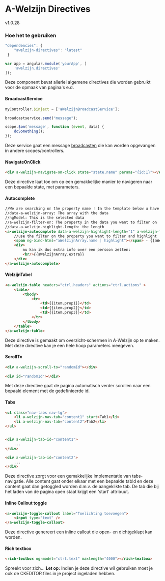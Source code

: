 # A-Welzijn Directives

v1.0.28

### Hoe het te gebruiken

```javascript
"dependencies": {
	"awelzijn-directives": "latest"
 }
```
```javascript
var app = angular.module('yourApp', [
	'awelzijn.directives'
]);
```

Deze component bevat allerlei algemene directives die worden gebruikt voor de opmaak van pagina's e.d.

#### BroadcastService

```javascript
myController.$inject = ['aWelzijnBroadcastService'];
```
```javascript
broadcastservice.send("message");
```
```javascript
scope.$on('message', function (event, data) {
	doSomething();
});
```
Deze service gaat een message [broadcasten](https://docs.angularjs.org/api/ng/type/$rootScope.Scope#$broadcast) die kan worden opgevangen in andere scopes/controllers.

#### NavigateOnClick

```html
<div a-welzijn-navigate-on-click state="state.name" params="{id:1}"></div>
```
Deze directive laat toe om op een gemakkelijke manier te navigeren naar een bepaalde state, met parameters.

#### Autocomplete

```html
//We are searching on the property name ! In the template below u have to put 'tinkArray' before the values !
//data-a-welzijn-array: The array with the data
//ngModel: This is the selected data
//a-welzijn-filter-on: The property in the data you want to filter on
//data-a-welzijn-highlight-length: the length
<a-welzijn-autocomplete data-a-welzijn-highlight-length="1" a-welzijn-filter-on="name" ng-model="selectedValue" data-a-welzijn-array="data">
	//use the filter on the property you want to filter and highlight !
	<span ng-bind-html="aWelzijnArray.name | highlight"></span> - {{aWelzijnArray.age}}
	<div>
		nu kan ik dus extra info over een persoon zetten:
		<br/>{{aWelzijnArray.extra}}
	</div>
</a-welzijn-autocomplete>
```

#### WelzijnTabel

```html
<a-welzijn-table headers="ctrl.headers" actions="ctrl.actions" >
	<table>
		<tbody>
			<tr>
				<td>{{item.prop1}}</td>
				<td>{{item.prop2}}</td>
				<td>{{item.prop3}}</td>
			</tr>
		</tbody>
	</table>
</a-welzijn-table>
```
Deze directive is gemaakt om overzicht-schermen in A-Welzijn op te maken. Met deze directive kan je een hele hoop parameters meegeven.

#### ScrollTo

```html
<div a-welzijn-scroll-to="randomId"></div>
	
<div id="randomId"></div>
```
Met deze directive gaat de pagina automatisch verder scrollen naar een bepaald element met de gedefinieerde id.

#### Tabs

```html
<ul class="nav-tabs nav-lg">
	<li a-welzijn-nav-tab="content1" start>Tab1</li>
	<li a-welzijn-nav-tab="content2">Tab2</li>
</ul>


<div a-welzijn-tab-id="content1">
	...
</div>

<div a-welzijn-tab-id="content2">
	...
</div>
```
Deze directive zorgt voor een gemakkelijke implementatie van tabs-navigatie. 
Alle content gaat onder elkaar met een bepaalde tabId en deze content gaat dan getoggled worden d.m.v. de aangeklikte tab.
De tab die bij het laden van de pagina open staat krijgt een 'start' attribuut.

#### Inline Callout toggle

```html
<a-welzijn-toggle-callout label="Toelichting toevoegen">
	<input type="text" />
</a-welzijn-toggle-callout>
```
Deze directive genereert een inline callout die open- en dichtgeklapt kan worden.

#### Rich textbox

```html
<rich-textbox ng-model="ctrl.text" maxlength="4000"></rich-textbox>
```
Spreekt voor zich...
**Let op:** Indien je deze directive wil gebruiken moet je ook de CKEDITOR files in je project ingeladen hebben.